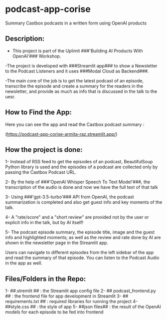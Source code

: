 # podcast-app-corise
Summary Castbox podcasts in a written form using OpenAI products

## Description: 
- This project is part of the Uplimit ###'Building AI Products With OpenAI'### Workshop.
  
-The project is developed with ###Streamlit app### to show a Newsletter to the Podcast Listeners and it uses ###Modal Cloud as Backend###.

-The main core of the job is to get the latest podcast of an episode, transcribe the episode and create
a summary for the readers in the newsletter, and provide as much as info that is discussed in the talk to the uesr.

## How to Find the App:
Here you can see the app and read the Castbox podcast summary : 

(https://podcast-app-corise-armita-raz.streamlit.app/)


## How the project is done:
1- Instead of RSS feed to get the episodes of an podcast, BeautifulSoup Python library is used 
and the episodes of a podcast are collected only by passing the Castbox Podcast URL.

2- By the help of ###'OpenAI Whisper Speech To Text Model'###, the transcription of the audio is done and now we have the full text of that talk

3- Using ###'gpt-3.5-turbo'### API from OpenAI, the podcast summarization is completed and also get guest info and key moments of the talk.

4- A "rate/score" and a "short review" are provided not by the user or explicit info in the talk, but by AI itself!

5- The podcast episode summary, the episode title, image and the guest info and highlighted moments; as well as the review and rate done by AI are 
shown in the newsletter page in the Streamlit app.  

Users can navigate to different episodes from the left sidebar of the app and read the summary of that episode.
You can listen to the Podcast Audio in the app as well.

## Files/Folders in the Repo:

1- ##.stremlit ## : the Streamlit app config file
2- ## podcast_frontend.py ## : the frontend file for app development in Streamlit 
3- ## requirements.txt ## : required libraries for running the project 
4- ##style.css ## : the style of app 
5- ##json files## : the result of the OpenAI models for each episode to be fed into frontend


